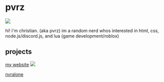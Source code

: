 # pvrz
![](https://komarev.com/ghpvc/?username=pvrzz)

hi! i'm christian. (aka pvrz)
im a random nerd whos interested in html, css, node.js/discord.js, and lua (game development/roblox)

## projects
[my website](https://pvrz.ml)  ![](https://img.shields.io/badge/pvrz.ml-cloudflare-orange)

[nvralone](https://github.com/nvralone)

